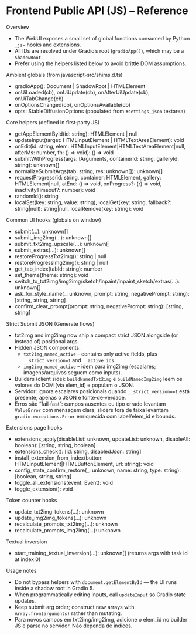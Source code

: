 Frontend Public API (JS) – Reference
====================================

Overview
- The WebUI exposes a small set of global functions consumed by Python `_js=` hooks and extensions.
- All IDs are resolved under Gradio’s root (`gradioApp()`), which may be a `ShadowRoot`.
- Prefer using the helpers listed below to avoid brittle DOM assumptions.

Ambient globals (from javascript-src/shims.d.ts)
- gradioApp(): Document | ShadowRoot | HTMLElement
- onUiLoaded(cb), onUiUpdate(cb), onAfterUiUpdate(cb), onUiTabChange(cb)
- onOptionsChanged(cb), onOptionsAvailable(cb)
- opts: StableDiffusionOptions (populated from `#settings_json` textarea)

Core helpers (defined in first‑party JS)
- getAppElementById(id: string): HTMLElement | null
- updateInput(target: HTMLInputElement | HTMLTextAreaElement): void
- onEdit(id: string, elem: HTMLInputElement|HTMLTextAreaElement|null, afterMs: number, fn: () => void): () => void
- submitWithProgress(args: IArguments, containerId: string, galleryId: string): unknown[]
- normalizeSubmitArgs(tab: string, res: unknown[]): unknown[]
- requestProgress(id: string, container: HTMLElement, gallery: HTMLElement|null, atEnd: () => void, onProgress?: (r) => void, inactivityTimeout?: number): void
- randomId(): string
- localSet(key: string, value: string), localGet(key: string, fallback?: string|null): string|null, localRemove(key: string): void

Common UI hooks (globals on window)
- submit(...): unknown[]
- submit_img2img(...): unknown[]
- submit_txt2img_upscale(...): unknown[]
- submit_extras(...): unknown[]
- restoreProgressTxt2img(): string | null
- restoreProgressImg2img(): string | null
- get_tab_index(tabId: string): number
- set_theme(theme: string): void
- switch_to_txt2img/img2img/sketch/inpaint/inpaint_sketch/extras(...): unknown[]
- ask_for_style_name(_: unknown, prompt: string, negativePrompt: string): [string, string, string]
- confirm_clear_prompt(prompt: string, negativePrompt: string): [string, string]

Strict Submit JSON (Generate flows)
- txt2img and img2img now ship a compact strict JSON alongside (or instead of) positional args.
- Hidden JSON components:
  - `txt2img_named_active` – contains only active fields, plus `__strict_version=1` and `__active_ids`.
  - `img2img_named_active` – idem para img2img (escalares; imagens/arquivos seguem como inputs).
- Builders (client side): `buildNamedTxt2img` e `buildNamedImg2img` leem os valores do DOM (via elem_id) e populam o JSON.
- Servidor: ignora escalares posicionais quando `__strict_version==1` está presente; apenas o JSON é fonte‑de‑verdade.
- Erros são “fail‑fast”: campos ausentes ou tipo errado levantam `ValueError` com mensagem clara; sliders fora de faixa levantam `gradio.exceptions.Error` enriquecida com label/elem_id e bounds.

Extensions page hooks
- extensions_apply(disableList: unknown, updateList: unknown, disableAll: boolean): [string, string, boolean]
- extensions_check(): [id: string, disabledJson: string]
- install_extension_from_index(button: HTMLInputElement|HTMLButtonElement, url: string): void
- config_state_confirm_restore(_: unknown, name: string, type: string): [boolean, string, string]
- toggle_all_extensions(event: Event): void
- toggle_extension(): void

Token counter hooks
- update_txt2img_tokens(...): unknown
- update_img2img_tokens(...): unknown
- recalculate_prompts_txt2img(...): unknown
- recalculate_prompts_img2img(...): unknown

Textual inversion
- start_training_textual_inversion(...): unknown[] (returns args with task id at index 0)

Usage notes
- Do not bypass helpers with `document.getElementById` — the UI runs inside a shadow root in Gradio 5.
- When programmatically editing inputs, call `updateInput` so Gradio state updates.
- Keep submit arg order; construct new arrays with `Array.from(arguments)` rather than mutating.
- Para novos campos em txt2img/img2img, adicione o elem_id no builder JS e parse no servidor. Não dependa de índices.
